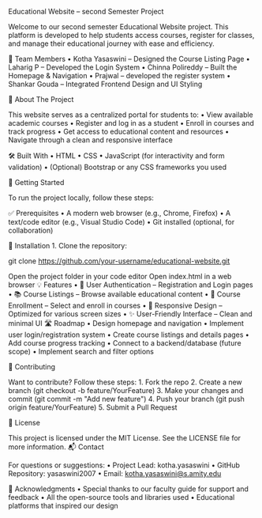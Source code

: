 Educational Website – second Semester Project

Welcome to our second semester Educational Website project. This platform is developed to help students access courses, register for classes, and manage their educational journey with ease and efficiency.

👥 Team Members • Kotha Yasaswini – Designed the Course Listing Page • Laharig P – Developed the Login System • Chinna Polireddy – Built the Homepage & Navigation • Prajwal – developed the register system • Shankar Gouda – Integrated Frontend Design and UI Styling

📌 About The Project

This website serves as a centralized portal for students to: • View available academic courses • Register and log in as a student • Enroll in courses and track progress • Get access to educational content and resources • Navigate through a clean and responsive interface

🛠 Built With • HTML • CSS • JavaScript (for interactivity and form validation) • (Optional) Bootstrap or any CSS frameworks you used

🚀 Getting Started

To run the project locally, follow these steps:

✅ Prerequisites • A modern web browser (e.g., Chrome, Firefox) • A text/code editor (e.g., Visual Studio Code) • Git installed (optional, for collaboration)

🔧 Installation 1. Clone the repository:

git clone https://github.com/your-username/educational-website.git

Open the project folder in your code editor
Open index.html in a web browser 💡 Features • 🔐 User Authentication – Registration and Login pages • 📚 Course Listings – Browse available educational content • 📝 Course Enrollment – Select and enroll in courses • 📱 Responsive Design – Optimized for various screen sizes • ✨ User-Friendly Interface – Clean and minimal UI
🛣 Roadmap • Design homepage and navigation • Implement user login/registration system • Create course listings and details pages • Add course progress tracking • Connect to a backend/database (future scope) • Implement search and filter options

🤝 Contributing

Want to contribute? Follow these steps: 1. Fork the repo 2. Create a new branch (git checkout -b feature/YourFeature) 3. Make your changes and commit (git commit -m "Add new feature") 4. Push your branch (git push origin feature/YourFeature) 5. Submit a Pull Request

📜 License

This project is licensed under the MIT License. See the LICENSE file for more information. 📬 Contact

For questions or suggestions: • Project Lead: kotha.yasaswini • GitHub Repository: yasaswini2007 • Email: kotha.yasaswini@s.amity.edu

🙏 Acknowledgments • Special thanks to our faculty guide for support and feedback • All the open-source tools and libraries used • Educational platforms that inspired our design

